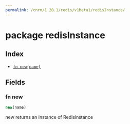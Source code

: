 ```yaml
---
permalink: /cnrm/1.20.1/redis/v1beta1/redisInstance/
---
```


# package redisInstance



## Index

* [`fn new(name)`](#fn-new)

## Fields

### fn new

```ts
new(name)
```

new returns an instance of Redisinstance